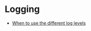 # Logging

* [When to use the different log levels](https://stackoverflow.com/questions/2031163/when-to-use-the-different-log-levels)
